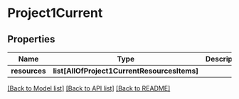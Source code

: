 # Project1Current

## Properties
Name | Type | Description | Notes
------------ | ------------- | ------------- | -------------
**resources** | **list[AllOfProject1CurrentResourcesItems]** |  | 

[[Back to Model list]](../README.md#documentation-for-models) [[Back to API list]](../README.md#documentation-for-api-endpoints) [[Back to README]](../README.md)

